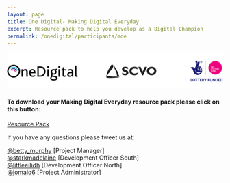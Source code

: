 ```yaml
---
layout: page
title: One Digital- Making Digital Everyday 
excerpt: Resource pack to help you develop as a Digital Champion
permalink: /onedigital/participants/mde
---
```


![One Digital logostrip](/images/One-Digital-Logostrip.png)

#### To download your Making Digital Everyday resource pack please click on this button: 
<a class="btn btn-primary btn-lg" href="/files/MDE.zip">Resource Pack</a>

If you have any questions please tweet us at: 
 
[@betty_murphy](https://twitter.com/Betty_Murphy) [Project Manager]  
[@starkmadelaine](https://twitter.com/StarkMadelaine) [Development Officer South]   
[@littleeilidh](https://twitter.com/LittleEilidh) [Development Officer North]  
[@jomalo6](https://twitter.com/jomalo6) [Project Administrator]
